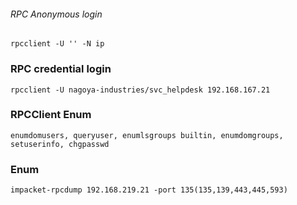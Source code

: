 ###### RPC Anonymous login
```
rpcclient -U '' -N ip
```
### RPC credential login
```
rpcclient -U nagoya-industries/svc_helpdesk 192.168.167.21
```
### RPCClient Enum
```
enumdomusers, queryuser, enumlsgroups builtin, enumdomgroups, setuserinfo, chgpasswd
```
### Enum
```
impacket-rpcdump 192.168.219.21 -port 135(135,139,443,445,593)
```

